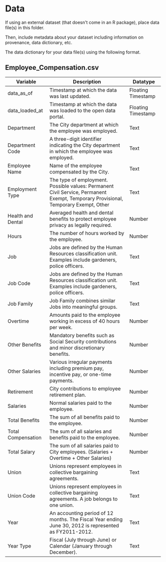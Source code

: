 # Data

If using an external dataset (that doesn't come in an R package), place data file(s) in this folder.

Then, include metadata about your dataset including information on provenance, data dictionary, etc.

The data dictionary for your data file(s) using the following format.

## Employee_Compensation.csv

| Variable            | Description                                                                                               | Datatype           |
|---------------------|-----------------------------------------------------------------------------------------------------------|--------------------|
| data_as_of          | Timestamp at which the data was last updated.                                                             | Floating Timestamp |
| data_loaded_at      | Timestamp at which the data was loaded to the open data portal.                                             | Floating Timestamp |
| Department          | The City department at which the employee was employed.                                                    | Text               |
| Department Code     | A three-digit identifier indicating the City department in which the employee was employed.                | Text               |
| Employee Name       | Name of the employee compensated by the City.                                                             | Text               |
| Employment Type     | The type of employment. Possible values: Permanent Civil Service, Permanent Exempt, Temporary Provisional, Temporary Exempt, Other                                  | Text               |
| Health and Dental   | Averaged health and dental benefits to protect employee privacy as legally required.                        | Number             |
| Hours               | The number of hours worked by the employee.                                                               | Number             |
| Job                 | Jobs are defined by the Human Resources classification unit. Examples include gardeners, police officers.  | Text               |
| Job Code            | Jobs are defined by the Human Resources classification unit. Examples include gardeners, police officers.  | Text               |
| Job Family          | Job Family combines similar Jobs into meaningful groups.                                                   | Text               |
| Overtime            | Amounts paid to the employee working in excess of 40 hours per week.                                       | Number             |
| Other Benefits      | Mandatory benefits such as Social Security contributions and minor discretionary benefits.                 | Number             |
| Other Salaries      | Various irregular payments including premium pay, incentive pay, or one-time payments.                    | Number             |
| Retirement          | City contributions to employee retirement plan.                                                           | Number             |
| Salaries            | Normal salaries paid to the employee.                                                                     | Number             |
| Total Benefits      | The sum of all benefits paid to the employee.                                                             | Number             |
| Total Compensation  | The sum of all salaries and benefits paid to the employee.                                                  | Number             |
| Total Salary        | The sum of all salaries paid to City employees. (Salaries + Overtime + Other Salaries)                                                          | Number             |
| Union               | Unions represent employees in collective bargaining agreements.                                            | Text               |
| Union Code          | Unions represent employees in collective bargaining agreements. A job belongs to one union.                | Text               |
| Year                | An accounting period of 12 months. The Fiscal Year ending June 30, 2012 is represented as FY2011-2012.     | Text               |
| Year Type           | Fiscal (July through June) or Calendar (January through December).                                         | Text               |


